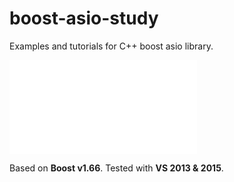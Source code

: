 # boost-asio-study

Examples and tutorials for C++ boost asio library.

![中文教程](Tutorial_zh-CN.md)

Based on **Boost v1.66**.
Tested with **VS 2013 & 2015**.
